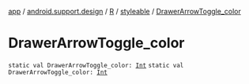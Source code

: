 [app](../../../index.md) / [android.support.design](../../index.md) / [R](../index.md) / [styleable](index.md) / [DrawerArrowToggle_color](.)

# DrawerArrowToggle_color

`static val DrawerArrowToggle_color: `[`Int`](https://kotlinlang.org/api/latest/jvm/stdlib/kotlin/-int/index.html)
`static val DrawerArrowToggle_color: `[`Int`](https://kotlinlang.org/api/latest/jvm/stdlib/kotlin/-int/index.html)